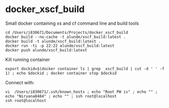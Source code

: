 # docker_xscf_build
Small docker containing xs and cf command line and build tools

```
cd /Users/i830671/Documents/Projects/docker_xscf_build
docker build --no-cache -t alunde/xscf_build:latest .
docker build -t alunde/xscf_build:latest .
docker run -ti -p 22:22 alunde/xscf_build:latest
docker push alunde/xscf_build:latest
```
Kill running container
```
export dockid=$(docker container ls | grep  xscf_build | cut -d ' ' -f 1) ; echo $dockid ; docker container stop $dockid

```

Connect with:
```
vi  /Users/i830671/.ssh/known_hosts ; echo "Root PW is" ; echo "" ; echo "Nirvana8484" ; echo "" ; ssh root@localhost
ssh root@localhost
```
